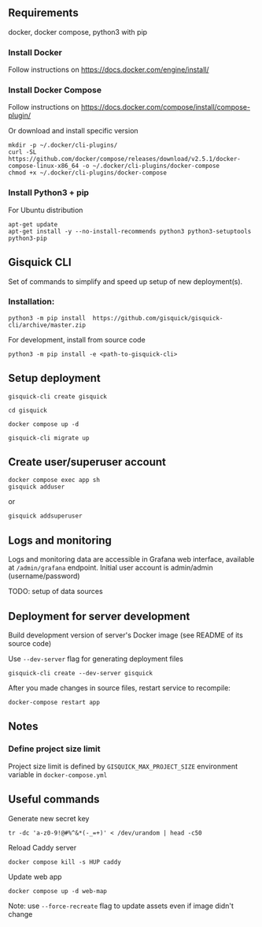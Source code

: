 ## Requirements

docker, docker compose, python3 with pip

### Install Docker
Follow instructions on https://docs.docker.com/engine/install/


### Install Docker Compose
Follow instructions on https://docs.docker.com/compose/install/compose-plugin/


Or download and install specific version
```
mkdir -p ~/.docker/cli-plugins/
curl -SL https://github.com/docker/compose/releases/download/v2.5.1/docker-compose-linux-x86_64 -o ~/.docker/cli-plugins/docker-compose
chmod +x ~/.docker/cli-plugins/docker-compose
```

### Install Python3 + pip

For Ubuntu distribution
```
apt-get update
apt-get install -y --no-install-recommends python3 python3-setuptools python3-pip
```


## Gisquick CLI

Set of commands to simplify and speed up setup of new deployment(s).

### Installation:

```
python3 -m pip install  https://github.com/gisquick/gisquick-cli/archive/master.zip
```

For development, install from source code
```
python3 -m pip install -e <path-to-gisquick-cli>
```

## Setup deployment
```
gisquick-cli create gisquick

cd gisquick

docker compose up -d

gisquick-cli migrate up

```

## Create user/superuser account
```
docker compose exec app sh
gisquick adduser
```
or
```
gisquick addsuperuser
```

## Logs and monitoring

Logs and monitoring data are accessible in Grafana web interface, available at `/admin/grafana` endpoint.
Initial user account is admin/admin (username/password)

TODO: setup of data sources


## Deployment for server development

Build development version of server's Docker image (see README of its source code)

Use `--dev-server` flag for generating deployment files
```
gisquick-cli create --dev-server gisquick
```

After you made changes in source files, restart service to recompile:
```
docker-compose restart app
```

## Notes

### Define project size limit

Project size limit is defined by `GISQUICK_MAX_PROJECT_SIZE` environment variable in `docker-compose.yml`



## Useful commands

Generate new secret key
```
tr -dc 'a-z0-9!@#%^&*(-_=+)' < /dev/urandom | head -c50
```

Reload Caddy server
```
docker compose kill -s HUP caddy
```

Update web app
```
docker compose up -d web-map
```
Note: use ```--force-recreate``` flag to update assets even if image didn't change
